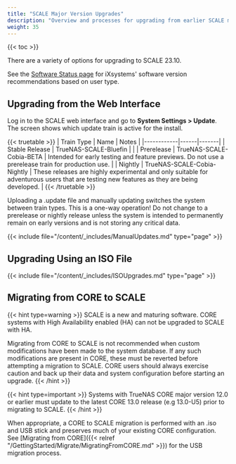 ```yaml
---
title: "SCALE Major Version Upgrades"
description: "Overview and processes for upgrading from earlier SCALE major versions and from 23.10 to newer major versions."
weight: 35
---
```


{{< toc >}}

There are a variety of options for upgrading to SCALE 23.10.

See the [Software Status page](https://www.truenas.com/software-status/) for iXsystems' software version recommendations based on user type.

## Upgrading from the Web Interface

Log in to the SCALE web interface and go to **System Settings > Update**.
The screen shows which update train is active for the install.

{{< truetable >}}
| Train Type | Name | Notes | 
|------------|------|-------|
| Stable Release | TrueNAS-SCALE-Bluefin | |
| Prerelease | TrueNAS-SCALE-Cobia-BETA | Intended for early testing and feature previews. Do not use a prerelease train for production use. |
| Nightly | TrueNAS-SCALE-Cobia-Nightly | These releases are highly experimental and only suitable for adventurous users that are testing new features as they are being developed. |
{{< /truetable >}}

Uploading a <file>.update</file> file and manually updating switches the system between train types.
This is a one-way operation!
Do not change to a prerelease or nightly release unless the system is intended to permanently remain on early versions and is not storing any critical data.

{{< include file="/content/_includes/ManualUpdates.md" type="page" >}}

## Upgrading Using an ISO File

{{< include file="/content/_includes/ISOUpgrades.md" type="page" >}}

## Migrating from CORE to SCALE

{{< hint type=warning >}}
SCALE is a new and maturing software.
CORE systems with High Availability enabled (HA) can not be upgraded to SCALE with HA.

Migrating from CORE to SCALE is not recommended when custom modifications have been made to the system database.
If any such modifications are present in CORE, these must be reverted before attempting a migration to SCALE.
CORE users should always exercise caution and back up their data and system configuration before starting an upgrade.
{{< /hint >}}

{{< hint type=important >}}
Systems with TrueNAS CORE major version 12.0 or earlier must update to the latest CORE 13.0 release (e.g 13.0-U5) prior to migrating to SCALE.
{{< /hint >}}

When appropriate, a CORE to SCALE migration is performed with an <file>.iso</file> and USB stick and preserves much of your existing CORE configuration.
See [Migrating from CORE]({{< relref "/GettingStarted/Migrate/MigratingFromCORE.md" >}}) for the USB migration process.
